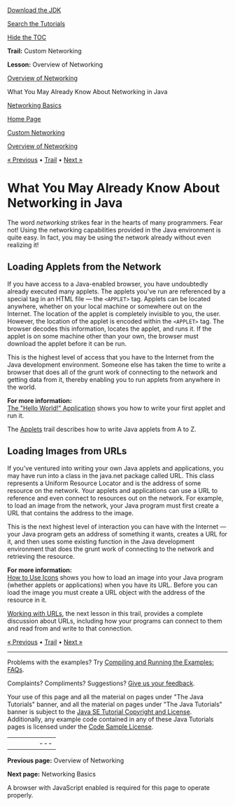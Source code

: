 [Download
the JDK](http://java.sun.com/javase/6/download.jsp)
  
[Search the
Tutorials](../../search.html)
  
[Hide the TOC](javascript:toggleLeft())

**Trail:** Custom Networking
  
**Lesson:** Overview of Networking

[Overview of Networking](index.html)

What You May Already Know About Networking in Java

[Networking Basics](networking.html)

[Home Page](../../index.html)
>
[Custom Networking](../index.html)
>
[Overview of Networking](index.html)

[« Previous](index.html) • [Trail](../TOC.html) • [Next »](networking.html)

# What You May Already Know About Networking in Java

The word *networking* strikes fear in the hearts of many programmers.
Fear not! Using the networking capabilities provided in the Java
environment is quite easy. In fact, you may be using the
network already without even realizing it!

## Loading Applets from the Network

If you have access to a Java-enabled browser, you have undoubtedly
already executed many applets. The applets you've run are referenced
by a special tag in an HTML file — the `<APPLET>` tag.
Applets can be located anywhere, whether on your local machine
or somewhere out on the Internet. The location of the applet is
completely invisible to you, the user. However, the location of
the applet is encoded within the `<APPLET>` tag. The browser
decodes this information, locates the applet, and runs it. If the
applet is on some machine other than your own, the browser must
download the applet before it can be run.

This is the highest level of access that you have to the Internet
from the Java development environment. Someone else has taken the
time to write a browser that does all of the grunt work of connecting
to the network and getting data from it, thereby enabling you to
run applets from anywhere in the world.

**For more information:**  
[The "Hello World!" Application](../../getStarted/cupojava/index.html) shows you how to write your first applet and run it.

The
[Applets](../../deployment/applet/index.html) trail describes how to write Java applets from A to Z.

## Loading Images from URLs

If you've ventured into writing your own Java applets and applications,
you may have run into a class in the java.net package called URL. This
class represents a Uniform Resource Locator and is the address of some
resource on the network. Your applets and applications can use a URL
to reference and even connect to resources out on the network.
For example, to load an image from the network, your Java program must
first create a URL that contains the address to the image.

This is the next highest level of interaction you can have with the
Internet — your Java program gets an address of something it wants,
creates a URL for it, and then uses some existing function in
the Java development environment that does the grunt work of
connecting to the network and retrieving the resource.

**For more information:**  
[How to Use Icons](../../uiswing/components/icon.html) shows you how to load an image into your Java program (whether applets
or applications) when you have its URL. Before you can load the image
you must create a URL object with the address of the resource in it.

[Working with URLs](../urls/index.html), the next lesson in this trail,
provides a complete discussion about URLs, including how your programs
can connect to them and read from and write to that connection.

[« Previous](index.html)
•
[Trail](../TOC.html)
•
[Next »](networking.html)

---

Problems with the examples? Try [Compiling and Running
the Examples: FAQs](../../information/run-examples.html).
  
Complaints? Compliments? Suggestions? [Give
us your feedback](http://download.oracle.com/javase/feedback.html).

Your use of this page and all the material on pages under "The Java Tutorials" banner,
and all the material on pages under "The Java Tutorials" banner is subject to the [Java SE Tutorial Copyright
and License](../../information/license.html).
Additionally, any example code contained in any of these Java
Tutorials pages is licensed under the
[Code
Sample License](http://developers.sun.com/license/berkeley_license.html).

|  |  |  |  |  |
| --- | --- | --- | --- | --- |
| |  |  | | --- | --- | | duke image | Oracle logo | | [About Oracle](http://www.oracle.com/us/corporate/index.html) | [Oracle Technology Network](http://www.oracle.com/technology/index.html) | [Terms of Service](https://www.samplecode.oracle.com/servlets/CompulsoryClickThrough?type=TermsOfService) | Copyright © 1995, 2011 Oracle and/or its affiliates. All rights reserved. |

**Previous page:** Overview of Networking
  
**Next page:** Networking Basics




A browser with JavaScript enabled is required for this page to operate properly.